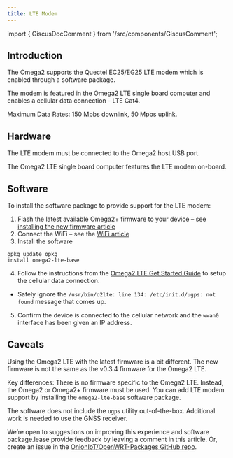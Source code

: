 ```yaml
---
title: LTE Modem
---
```


import { GiscusDocComment } from '/src/components/GiscusComment';

## Introduction

The Omega2 supports the Quectel EC25/EG25 LTE modem which is enabled through a software package.

The modem is featured in the Omega2 LTE single board computer and enables a cellular data connection - LTE Cat4. 

Maximum Data Rates: 150 Mpbs downlink, 50 Mpbs uplink.

## Hardware

The LTE modem must be connected to the Omega2 host USB port.

The Omega2 LTE single board computer features the LTE modem on-board. 

## Software

To install the software package to provide support for the LTE modem:

1. Flash the latest available Omega2+ firmware to your device – see [installing the new firmware article](https://documentation.onioniot.com/installing-firmware)
2. Connect the WiFi – see the [WiFi article](https://documentation.onioniot.com/networking/wifi)
3. Install the software

 ```shell
 opkg update opkg 
 install omega2-lte-base
 ```

4. Follow the instructions from the [Omega2 LTE Get Started Guide](https://onion.io/omega2-lte-guide/#getstarted-cellular) to setup the cellular data connection.

  - Safely ignore the `/usr/bin/o2lte: line 134: /etc/init.d/ugps: not found` message that comes up.

5. Confirm the device is connected to the cellular network and the `wwan0` interface has been given an IP address.

## Caveats

Using the Omega2 LTE with the latest firmware is a bit different. The new firmware is not the same as the v0.3.4 firmware for the Omega2 LTE.

Key differences:
There is no firmware specific to the Omega2 LTE. Instead, the Omega2 or Omega2+ firmware must be used. You can add LTE modem support by installing the `omega2-lte-base` software package.

The software does not include the `ugps` utility out-of-the-box. Additional work is needed to use the GNSS receiver.

We’re open to suggestions on improving this experience and software package.lease provide feedback by leaving a comment in this article. Or, create an issue in the [OnionIoT/OpenWRT-Packages GitHub repo](https://github.com/OnionIoT/OpenWRT-Packages/issues).

<GiscusDocComment /> 
